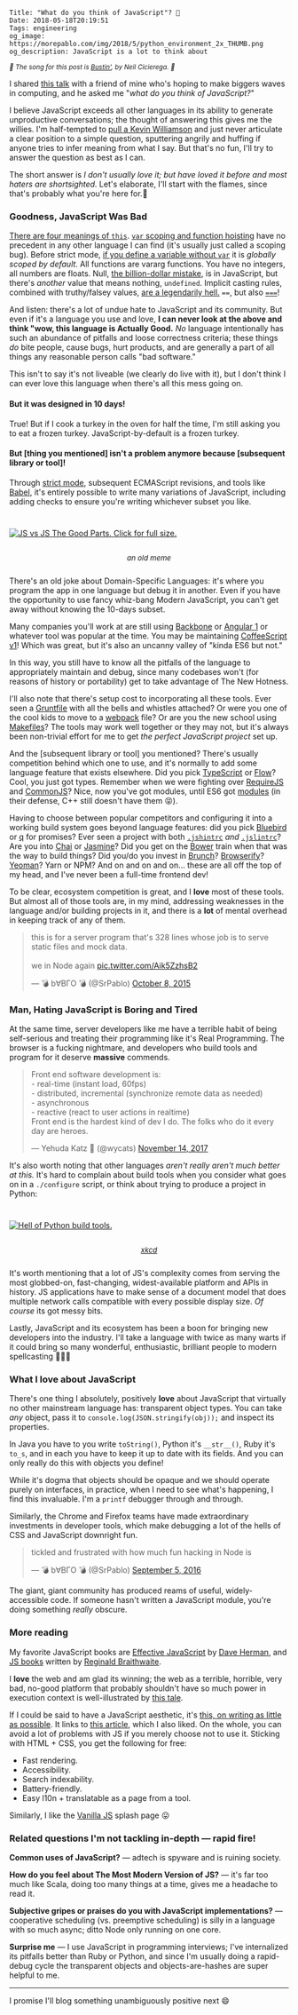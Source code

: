     Title: "What do you think of JavaScript"? 👾
    Date: 2018-05-18T20:19:51
    Tags: engineering
    og_image: https://morepablo.com/img/2018/5/python_environment_2x_THUMB.png
    og_description: JavaScript is a lot to think about

<small><em>🎵 The song for this post is <a href="https://www.youtube.com/watch?v=0tdyU_gW6WE">Bustin'</a>, by Neil Cicierega. 🎵</em></small>

I shared [this talk][1] with a friend of mine who's hoping to make biggers waves
in computing, and he asked me "_what do you think of JavaScript?_"

I believe JavaScript exceeds all other languages in its ability to generate
unproductive conversations; the thought of answering this gives me the
willies. I'm half-tempted to [pull a Kevin Williamson][2] and just never
articulate a clear position to a simple question, sputtering angrily and huffing
if anyone tries to infer meaning from what I say. But that's no fun, I'll try
to answer the question as best as I can.

The short answer is _I don't usually love it; but have loved it before and
most haters are shortsighted._ Let's elaborate, I'll start with the flames,
since that's probably what you're here for.🍿

### Goodness, JavaScript Was Bad

[There are four meanings of `this`][3]. [`var` scoping and function hoisting][4]
have no precedent in any other language I can find (it's usually just called a
scoping bug). Before strict mode, [if you define a variable without `var`][5]
it is _globally scoped by default_. All functions are vararg functions. You have
no integers, all numbers are floats. Null, [the billion-dollar mistake,][6] is
in JavaScript, but there's _another_ value that means nothing, `undefined`.
Implicit casting rules, combined with truthy/falsey values,
[are a legendarily hell.][7] `==`, but also [`===`][8]!

And listen: there's a lot of undue hate to JavaScript and its community. But
even if it's a language you use and love, **I can never look at the above and
think "wow, this language is Actually Good.** _No_ language
intentionally has such an abundance of pitfalls and loose correctness criteria;
these things _do_ bite people, cause bugs, hurt products, and are generally a
part of all things any reasonable person calls "bad software."

This isn't to say it's not liveable (we clearly do live with it), but I
don't think I can ever love this language when there's all this mess going on.

#### But it was designed in 10 days!

True! But if I cook a turkey in the oven for half the time, I'm still asking
you to eat a frozen turkey. JavaScript-by-default is a frozen turkey.

#### But [thing you mentioned] isn't a problem anymore because [subsequent library or tool]!

Through [strict mode][38], subsequent ECMAScript revisions, and tools like
[Babel][39], it's entirely possible to write many variations of JavaScript,
including adding checks to ensure you're writing whichever subset you like.

<div class="caption-img-block" style="margin: 25px auto">
<a href="/img/2018/5/js_good_parts.jpg" target="blank">
<img src="/img/2018/5/js_good_parts_THUMB.jpg" alt="JS vs JS The Good Parts. Click for full size." style="margin: 15px auto;" /></a>
<p style="font-style: italic; text-align: center; font-size: small">an old meme</p>
</div>

There's an old joke about Domain-Specific Languages: it's where you program the
app in one language but debug it in another. Even if you have the
opportunity to use fancy whiz-bang Modern JavaScript, you can't get away without
knowing the 10-days subset.

Many companies you'll work at are still using [Backbone][9] or
[Angular 1][10] or whatever tool was popular at the time. You may be maintaining
[CoffeeScript v1][11]! Which was great, but it's also an uncanny valley of
"kinda ES6 but not."

In this way, you still have to know all the pitfalls of the language to
appropriately maintain and debug, since many codebases won't (for reasons of
history or portability) get to take advantage of The New Hotness.

I'll also note that there's setup cost to incorporating all these tools. Ever
seen a [Gruntfile][12] with all the bells and whistles attached? Or were you one of
the cool kids to move to a [webpack][13] file? Or are you the new school using
[Makefiles][14]? The tools may work well together or they may not, but it's always
been non-trivial effort for me to get _the perfect JavaScript project_ set up.

And the [subsequent library or tool] you mentioned? There's usually competition
behind which one to use, and it's normally to add some language feature that
exists elsewhere. Did you pick [TypeScript][15] or [Flow][16]? Cool, you just got types.
Remember when we were fighting over [RequireJS][17] and [CommonJS][18]? Nice,
now you've got modules, until ES6 got [modules][19] (in their defense, C++ still
doesn't have them 😝).

Having to choose between popular competitors and configuring it into a working
build system  goes beyond language features: did you pick [Bluebird][21] or [q][20] for promises?
Ever seen a project with both [`.jshintrc`][23] _and_ [`.jslintrc`][22]? Are you into [Chai][24]
or [Jasmine][25]?  Did you get on the [Bower][26] train when that was the way to
build things? Did you/do you invest in [Brunch][27]? [Browserify][29]?
[Yeoman][28]? Yarn or NPM? And on and on and on… these are all off the top of my
head, and I've never been a full-time frontend dev!

To be clear, ecosystem competition is great, and I **love** most of these tools.
But almost all of those tools are, in my mind, addressing weaknesses in the
language and/or building projects in it, and there is a **lot** of mental
overhead in keeping track of any of them.

<blockquote class="twitter-tweet" data-lang="en"><p lang="en" dir="ltr">this is
for a server program that&#39;s 328 lines whose job is to serve static files and
mock data.<br><br>we in Node again <a href="http://t.co/Aik5ZzhsB2">pic.twitter.com/Aik5ZzhsB2</a></p>&mdash; 💣 b∀BГO
💣 (@SrPablo) <a href="https://twitter.com/SrPablo/status/652225108799569920?ref_src=twsrc%5Etfw">October 8, 2015</a></blockquote>

### Man, Hating JavaScript is Boring and Tired

At the same time, server developers like me have a terrible habit of being
self-serious and treating their programming like it's Real Programming. The
browser is a fucking nightmare, and developers who build tools and program for
it deserve **massive** commends.

<blockquote class="twitter-tweet" data-lang="en"><p lang="en" dir="ltr">Front
end software development is:<br>- real-time (instant load, 60fps)<br>-
distributed, incremental (synchronize remote data as needed)<br>-
asynchronous<br>- reactive (react to user actions in realtime)<br>Front end
is the hardest kind of dev I do. The folks who do it every day are
heroes.</p>&mdash; Yehuda Katz 🥨 (@wycats) <a
href="https://twitter.com/wycats/status/930463710941872128?ref_src=twsrc%5Etfw">November
14, 2017</a></blockquote>

It's also worth noting that other languages _aren't really aren't much better at
this._ It's hard to complain about build tools when you consider what goes on in
a `./configure` script, or think about trying to produce a project in Python:

<div class="caption-img-block" style="margin: 25px auto">
<a href="https://xkcd.com/1987/" target="blank">
<img src="/img/2018/5/python_environment_2x_THUMB.png" alt="Hell of Python build tools." style="margin: 15px auto;" /></a>
<p style="font-style: italic; text-align: center; font-size: small"><a href="https://xkcd.com/1987/">xkcd</a></p>
</div>

It's worth mentioning that a lot of JS's complexity comes from serving
the most globbed-on, fast-changing, widest-available platform and APIs in
history. JS applications have to make sense of a document model that does
multiple network calls compatible with every possible display size. _Of course_
its got messy bits.

Lastly, JavaScript and its ecosystem has been a boon for bringing new developers
into the industry. I'll take a language with twice as many warts if it could
bring so many wonderful, enthusiastic, brilliant people to modern spellcasting
🧙🏼‍♂️

### What I love about JavaScript

There's one thing I absolutely, positively **love** about JavaScript that
virtually no other mainstream language has: transparent object types. You
can take _any_ object, pass it to `console.log(JSON.stringify(obj));` and
inspect its properties.

In Java you have to you write `toString()`, Python it's
`__str__()`, Ruby it's `to_s`, and in each you have to keep it up to date with
its fields. And you can only really do this with objects you define!

While it's dogma that objects should be opaque and we should operate purely
on interfaces, in practice, when I need to see what's happening, I find this
invaluable. I'm a `printf` debugger through and through.

Similarly, the Chrome and Firefox teams have made extraordinary investments in
developer tools, which make debugging a lot of the hells of CSS and JavaScript
downright fun.

<blockquote class="twitter-tweet" data-lang="en"><p lang="en" dir="ltr">tickled
and frustrated with how much fun hacking in Node is</p>&mdash; 💣 b∀BГO 💣
(@SrPablo) <a href="https://twitter.com/SrPablo/status/772915110994178050?ref_src=twsrc%5Etfw">September
5, 2016</a></blockquote>

The giant, giant community has produced reams of useful, widely-accessible code.
If someone hasn't written a JavaScript module, you're doing something _really_
obscure.

### More reading

My favorite JavaScript books are [Effective JavaScript][33] by [Dave
Herman][32], and [JS books][31] written by [Reginald Braithwaite][30].

I **love** the web and am glad its winning; the web as a terrible, horrible,
very bad, no-good platform that probably shouldn't have so much power in
execution context is well-illustrated by [this tale][34].

If I could be said to have a JavaScript aesthetic, it's [this, on writing as
little as possible][35]. It links to [this article][36], which I also liked. On
the whole, you can avoid a lot of problems with JS if you merely choose not to
use it. Sticking with HTML + CSS, you get the following for free:

* Fast rendering.
* Accessibility.
* Search indexability.
* Battery-friendly.
* Easy l10n + translatable as a page from a tool.

Similarly, I like the [Vanilla JS][37] splash page 😛

### Related questions I'm not tackling in-depth — rapid fire!

**Common uses of JavaScript?** — adtech is spyware and is ruining society.

**How do you feel about The Most Modern Version of JS?** — it's far too much
like Scala, doing too many things at a time, gives me a headache to read it.

**Subjective gripes or praises do you with JavaScript implementations?** — cooperative
scheduling (vs. preemptive scheduling) is silly in a language with so much
async; ditto Node only running on one core.

**Surprise me** — I use JavaScript in programming interviews; I've internalized its
pitfalls better than Ruby or Python, and since I'm usually doing a rapid-debug
cycle the transparent objects and objects-are-hashes are super helpful to me.

---

I promise I'll blog something unambiguously positive next 😄

   [1]: https://www.destroyallsoftware.com/talks/the-birth-and-death-of-javascript
   [2]: http://nymag.com/daily/intelligencer/2018/04/williamson-wont-answer-questions-about-abortion-punishment.html
   [3]: https://www.quora.com/What-does-this-mean-in-Javascript/answer/Manish-Dipankar-1
   [4]: http://adripofjavascript.com/blog/drips/variable-and-function-hoisting.html
   [5]: http://blog.niftysnippets.org/2008/03/horror-of-implicit-globals.html
   [6]: https://en.wikipedia.org/wiki/Tony_Hoare#Apologies_and_retractions
   [7]: https://dorey.github.io/JavaScript-Equality-Table/
   [8]: https://developer.mozilla.org/en-US/docs/Web/JavaScript/Equality_comparisons_and_sameness
   [9]: http://backbonejs.org/
   [10]: https://angularjs.org/
   [11]: http://coffeescript.org/
   [12]: https://gruntjs.com/
   [13]: https://webpack.js.org/
   [14]: https://hackernoon.com/simple-build-tools-npm-scripts-vs-makefile-vs-runjs-31e578278162
   [15]: https://www.typescriptlang.org/
   [16]: https://flow.org/
   [17]: http://requirejs.org/
   [18]: http://eng.wealthfront.com/2015/06/16/an-introduction-to-commonjs/
   [19]: https://www.sitepoint.com/understanding-es6-modules/
   [20]: https://github.com/kriskowal/q
   [21]: http://bluebirdjs.com/docs/getting-started.html
   [22]: https://www.jslint.com/
   [23]: http://jshint.com/
   [24]: http://www.chaijs.com/
   [25]: https://jasmine.github.io/
   [26]: https://bower.io/
   [27]: https://brunch.io/
   [28]: http://yeoman.io/
   [29]: http://browserify.org/
   [30]: http://raganwald.com/
   [31]: https://leanpub.com/b/es6fromfundamentalstofeatures
   [32]: http://calculist.org/
   [33]: http://effectivejs.com/
   [34]: https://hackernoon.com/im-harvesting-credit-card-numbers-and-passwords-from-your-site-here-s-how-9a8cb347c5b5
   [35]: http://www.heydonworks.com/article/on-writing-less-damn-code
   [36]: https://www.smashingmagazine.com/2015/12/reimagining-single-page-applications-progressive-enhancement/
   [37]: http://vanilla-js.com/
   [38]: https://developer.mozilla.org/en-US/docs/Web/JavaScript/Reference/Strict_mode
   [39]: https://babeljs.io/
